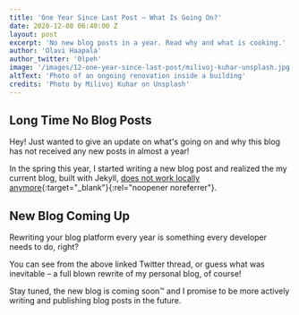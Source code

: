 ```yaml
---
title: 'One Year Since Last Post – What Is Going On?'
date: 2020-12-08 06:40:00 Z
layout: post
excerpt: 'No new blog posts in a year. Read why and what is cooking.'
author: 'Olavi Haapala'
author_twitter: '0lpeh'
image: '/images/12-one-year-since-last-post/milivoj-kuhar-unsplash.jpg'
altText: 'Photo of an ongoing renovation inside a building'
credits: 'Photo by Milivoj Kuhar on Unsplash'
---
```


## Long Time No Blog Posts

Hey! Just wanted to give an update on what's going on and why this blog has not received any new posts in almost a year!

In the spring this year, I started writing a new blog post and realized the my current blog, built with Jekyll, [does not work locally anymore](https://twitter.com/0lpeh/status/1231528880739102720){:target="\_blank"}{:rel="noopener noreferrer"}.

## New Blog Coming Up

Rewriting your blog platform every year is something every developer needs to do, right?

You can see from the above linked Twitter thread, or guess what was inevitable – a full blown rewrite of my personal blog, of course!

Stay tuned, the new blog is coming soon™ and I promise to be more actively writing and publishing blog posts in the future.
